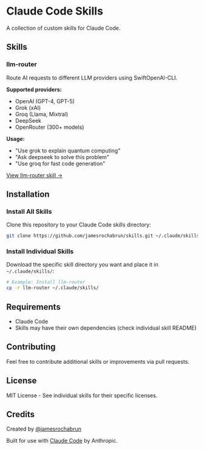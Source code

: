 # Claude Code Skills

A collection of custom skills for Claude Code.

## Skills

### llm-router

Route AI requests to different LLM providers using SwiftOpenAI-CLI.

**Supported providers:**
- OpenAI (GPT-4, GPT-5)
- Grok (xAI)
- Groq (Llama, Mixtral)
- DeepSeek
- OpenRouter (300+ models)

**Usage:**
- "Use grok to explain quantum computing"
- "Ask deepseek to solve this problem"
- "Use groq for fast code generation"

[View llm-router skill →](./llm-router)

## Installation

### Install All Skills

Clone this repository to your Claude Code skills directory:

```bash
git clone https://github.com/jamesrochabrun/skills.git ~/.claude/skills/custom
```

### Install Individual Skills

Download the specific skill directory you want and place it in `~/.claude/skills/`:

```bash
# Example: Install llm-router
cp -r llm-router ~/.claude/skills/
```

## Requirements

- Claude Code
- Skills may have their own dependencies (check individual skill README)

## Contributing

Feel free to contribute additional skills or improvements via pull requests.

## License

MIT License - See individual skills for their specific licenses.

## Credits

Created by [@jamesrochabrun](https://github.com/jamesrochabrun)

Built for use with [Claude Code](https://claude.ai/code) by Anthropic.
